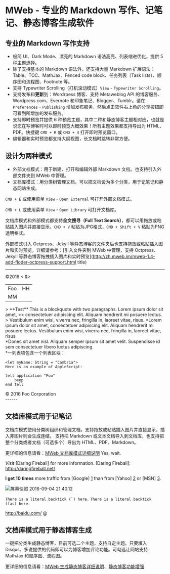 # MWeb - 专业的 Markdown 写作、记笔记、静态博客生成软件

## 专业的 Markdown 写作支持

* 极简 UI、Dark Mode、漂亮的 Markdown 语法高亮、列表缩进优化，提供 5 种主题选择。
* 除了支持基本的 Markdown 语法外，还支持大量 Markdown 扩展语法：Table、TOC、MathJax、Fenced code block、任务列表（Task lists）、顺序图和流程图、Footnote 等。
* 支持 Typewriter Scrolling（打机滚动模式）`View` - `Typewriter Scrolling`。
* 支持发布和**更新**到：Wordrpess 博客、支持 Metaweblog API 的博客服务、Wordpress.com、Evernote 和印象笔记、Blogger、Tumblr。请在 `Preferences` - `Publishing` 增加发布服务，然后点击软件右上角的分享按钮即可看到所增加的发布服务。
* 支持即时预览并提供 6 种预览主题，其中二种和静态博客主题相对应，也就是说您在写博客时可以即时预览大概效果！所有主题效果都支持导出为 HTML、PDF。快捷键 `CMD + R` 或 `CMD + 4` 打开即时预览窗口。
* 编辑器和实时预览都支持大纲视图，长文档时跳转非常方便。

## 设计为两种模式

* 外部文档模式：用于新建、打开和编辑外部 Markdown 文档。也支持引入外部文件夹到 MWeb 中管理。
* 文档库模式：用分类树管理文档，可以把文档设为多个分类，用于记笔记和静态网站生成。

`CMD + E` 或使用菜单 `View` - `Open External` 可打开外部文档模式。

`CMD + L` 或使用菜单 `View` - `Open Library` 可打开文档库。

文档库模式和外部模式都支持**全文搜寻（Full Text Search）**，都可以用拖放或粘贴插入图片并直接显示。`CMD + V` 粘贴为JPG格式，`CMD + Shift + V` 粘贴为PNG透明格式。

外部模式引入 Octpress、Jekyll 等静态博客的文件夹后也支持拖放或粘贴插入图片和实时预览，详细请参考：[引入文件夹到 MWeb 中管理，支持 Octpress、Jekyll 等静态博客拖拽插入图片和实时预览](http://zh.mweb.im/mweb-1.4-add-floder-octpress-support.html title)

-----
<table>
    <tr>
        <td>Foo</td>
        <td>HH</ta>
    </tr>
    <tr>
	     <td>MM</td>
    </td>
    &copy;2016
    &lt; &amp;&gt;  
 </table>
	> **Test**
	 This is a blockquote with two paragraphs. Lorem ipsum dolor sit amet,
		>> consectetuer adipiscing elit. Aliquam hendrerit mi posuere lectus.
	> Vestibulum enim wisi, viverra nec, fringilla in, laoreet vitae, risus.
*Lorem ipsum dolor sit amet, consectetuer adipiscing elit.
    Aliquam hendrerit mi posuere lectus. Vestibulum enim wisi,
    viverra nec, fringilla in, laoreet vitae, risus.<br />
*Donec sit amet nisl. Aliquam semper ipsum sit amet velit.
    Suspendisse id sem consectetuer libero luctus adipiscing.<br />
*一列表项包含一个列表区块：

	<let myName: String = "Cambria">
	Here is an example of AppleScript:

    tell application "Foo"
        beep
    end tell
<div class>
	&copy; 2016 Foo Corporation
</div>
------


## 文档库模式用于记笔记

文档库模式使用分类树组织和管理文档，支持拖放或粘贴插入图片并直接显示，插入非图片则会生成连结。
支持把 Markdown 或文本文档导入到文档库，也支持把整个分类或者文档（可选多个）导出为 HTML、PDF、Markdown。

更详细的信息请看：[MWeb 文档库模式详细说明](http://zh.mweb.im/mweb-document-library.html "MyTitle") Yes, wait.

*Visit* [Daring Fireball] for more information.
[Daring Fireball]: http://daringfireball.net/

**I get 10 times** more traffic from [Google] [1] than from
[Yahoo] [2] or [MSN] [3].
  
  [1]: http://google.com/        "Google"
  [2]: http://search.yahoo.com/  "Yahoo Search"
  [3]: http://search.msn.com/    "MSN Search"
  ![屏幕快照 2016-09-04 21.40.12](media/14269480090478/%E5%B1%8F%E5%B9%95%E5%BF%AB%E7%85%A7%202016-09-04%2021.40.12.png "optional")

``There is a literal backtick (`) here.``
`There is a literal backtick (fas) here.`

<http://baidu.com/>
&#64;



## 文档库模式用于静态博客生成

一键把分类生成静态博客，目前可选二个主题，支持自定主题。只要填入 Disqus、多说提供的代码即可以为博客增加评论功能。可勾选让网站支持 MathJax 和顺序图、流程图。

更详细的信息请看：[MWeb 生成静态博客详细说明](http://zh.mweb.im/mweb-static-blog-generator.html)、[静态博客功能增强](http://zh.mweb.im/mweb-1.4-static-blog-extension.html)



